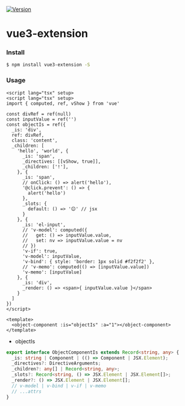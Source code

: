 <p align="left">
  <a href="https://www.npmjs.com/package/vue3-extension"><img src="https://img.shields.io/npm/v/vue3-extension.svg?sanitize=true" alt="Version"></a>
</p>

# vue3-extension

### Install
```bash
$ npm install vue3-extension -S
```

### Usage

```tsx
<script lang="tsx" setup>
<script lang="tsx" setup>
import { computed, ref, vShow } from 'vue'

const divRef = ref(null)
const inputValue = ref('')
const objectIs = ref({
  _is: 'div',
  ref: divRef,
  class: 'content',
  _children: [
    'hello', 'world', {
      _is: 'span',
      _directives: [[vShow, true]],
      _children: ['!'],
    }, {
      _is: 'span',
      // onClick: () => alert('hello'),
      '@click.prevent': () => {
        alert('hello')
      },
      _slots: {
        default: () => '😊' // jsx
      }
    }, {
      _is: 'el-input',
      // 'v-model': computed({
      //   get: () => inputValue.value,
      //   set: nv => inputValue.value = nv
      // })
      'v-if': true,
      'v-model': inputValue,
      'v-bind': { style: 'border: 1px solid #f2f2f2' },
      // 'v-memo': computed(() => [inputValue.value]) 
      'v-memo': [inputValue]
    }, {
      _is: 'div',
      _render: () => <span>{ inputValue.value }</span>
    }
  ]
})
</script>

<template>
  <object-component :is="objectIs" :a="1"></object-component>
</template>
```

* objectIs
```typescript
export interface ObjectComponentIs extends Record<string, any> {
  _is: string | Component | (() => Component | JSX.Element);
  _directives?: DirectiveArguments;
  _children?: any[] | Record<string, any>;
  _slots?: Record<string, () => JSX.Element | JSX.Element[]>;
  _render?: () => JSX.Element | JSX.Element[];
  // v-model | v-bind | v-if | v-memo
  // ...attrs
}
```